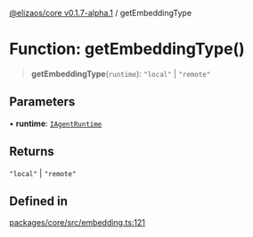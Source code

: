 [@elizaos/core v0.1.7-alpha.1](../) / getEmbeddingType

# Function: getEmbeddingType()

> **getEmbeddingType**(`runtime`): `"local"` \| `"remote"`

## Parameters

• **runtime**: [`IAgentRuntime`](../interfaces/IAgentRuntime.md)

## Returns

`"local"` \| `"remote"`

## Defined in

[packages/core/src/embedding.ts:121](https://github.com/elizaOS/eliza/blob/main/packages/core/src/embedding.ts#L121)
